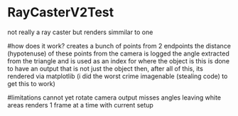# RayCasterV2Test
not really a ray caster but renders simmilar to one 

#how does it work?
creates a bunch of points from 2 endpoints
the distance (hypotenuse) of these points from the camera is logged
the angle extracted from the triangle and is used as an index for where the object is 
this is done to have an output that is not just the object
then, after all of this, its rendered via matplotlib (i did the worst crime imagenable (stealing code) to get this to work)

#limitations
cannot yet rotate camera
output misses angles leaving white areas
renders 1 frame at a time with current setup
